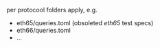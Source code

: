 per protocool folders apply, e.g.

- eth65/queries.toml (obsoleted *eth65* test specs)
- eth66/queries.toml
- ...
